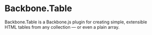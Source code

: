 # Backbone.Table

Backbone.Table is a Backbone.js plugin for creating simple, extensible HTML tables from any collection &mdash; or even a plain array.
